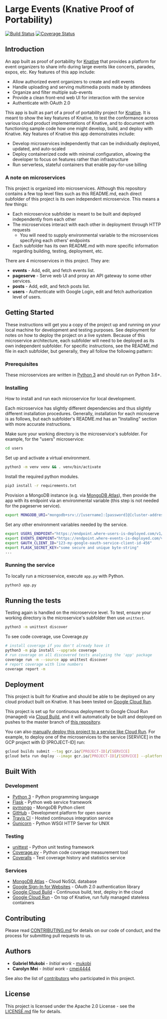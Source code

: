 # Large Events (Knative Proof of Portability)

[![Build Status](https://travis-ci.com/knative-portability/large-events.svg?branch=master)](https://travis-ci.com/knative-portability/large-events)
[![Coverage Status](https://coveralls.io/repos/github/knative-portability/large-events/badge.svg?branch=master)](https://coveralls.io/github/knative-portability/large-events?branch=master)

## Introduction

An app built as proof of portability for [Knative](https://knative.dev) that provides a platform for event organizers to share info during large events like concerts, parades, expos, etc. Key features of this app include:
* Allow authorized event organizers to create and edit events
* Handle uploading and serving multimedia posts made by attendees
* Organize and filter multiple sub-events
* Provide a clean front-end web UI for interaction with the service
* Authenticate with OAuth 2.0

This app is built as part of a proof of portability project for [Knative](https://knative.dev). It is meant to show the key features of Knative, to test the conformance across various cloud product implementations of Knative, and to document with functioning sample code how one might develop, build, and deploy with Knative. Key features of Knative this app demonstrates include:
* Develop microservices independently that can be individually deployed, updated, and auto-scaled
* Deploy containerized code with minimal configuration, allowing the developer to focus on features rather than infrastructure
* Run serverless, stateful containers that enable pay-for-use billing

### A note on microservices
This project is organized into microservices. Although this repository contains a few top level files such as this README.md, each direct subfolder of this project is its own independent microservice. This means a few things: 
* Each microservice subfolder is meant to be built and deployed independently from each other
* The microservices interact with each other in deployment through HTTP requests
    * You will need to supply environmental variable to the microservices specifying each others' endpoints
* Each subfolder has its own README.md with more specific information regarding building, testing, deployment, etc.

There are 4 microservices in this project. They are:
- __events__ - Add, edit, and fetch events list.
- __pageserve__ - Serve web UI and proxy an API gateway to some other services.
- __posts__ - Add, edit, and fetch posts list.
- __users__ - Authenticate with Google Login, edit and fetch authorization level of users.

## Getting Started

These instructions will get you a copy of the project up and running on your local machine for development and testing purposes. See deployment for notes on how to deploy the project on a live system. Because of this microservice architecture, each subfolder will need to be deployed as its own independent subfolder. For specific instructions, see the README.md file in each subfolder, but generally, they all follow the following pattern:

### Prerequisites

These microservices are written in [Python 3](https://www.python.org/) and should run on Python 3.6+.

### Installing

How to install and run each microservice for local development.

Each microservice has slightly different dependencies and thus slightly different installation procedures. Generally, installation for each microserve is as follows, but each subfolder's README.md has an "Installing" section with more accurate instructions.

Make sure your working directory is the microservice's subfolder. For example, for the "users" microservice:

```sh
cd users
```

Set up and activate a virtual environment.

```sh
python3 -m venv venv && . venv/bin/activate
```

Install the required python modules.

```sh
pip3 install -r requirements.txt
```

Provision a MongoDB instance (e.g. via [MongoDB Atlas](https://www.mongodb.com/cloud/atlas)), then provide the app with its endpoint via an environmental variable (this step is not needed for the pageserve service).

```sh
export MONGODB_URI="mongodb+srv://[username]:[password]@[cluster-address]"
```

Set any other environment variables needed by the service.

```sh
export USERS_ENDPOINT="https://endpoint.where-users-is-deployed.com/v1/"
export EVENTS_ENDPOINT="https://endpoint.where-events-is-deployed.com/v1/"
export GAUTH_CLIENT_ID="123-my-google-oauth-service-client-id-456"
export FLASK_SECRET_KEY="some secure and unique byte-string"
...
```

### Running the service

To locally run a microservice, execute `app.py` with Python.

```sh
python3 app.py
```

## Running the tests

Testing again is handled on the microservice level. To test, ensure your working directory is the microservice's subfolder then use `unittest`.

```sh
python3 -m unittest discover
```

To see code coverage, use Coverage.py

```sh
# install coverage if you don't already have it
python3 -m pip install --upgrade coverage
# run coverage on all discovered tests analyzing the 'app' package
coverage run -m --source app unittest discover
# report coverage with line numbers
coverage report -m
```

## Deployment

This project is built for Knative and should be able to be deployed on any cloud product built on Knative. It has been tested on [Google Cloud Run](https://cloud.google.com/run/).

This project is set up for continuous deployment to Google Cloud Run (managed) via [Cloud Build](https://cloud.google.com/run/docs/continuous-deployment), and it will automatically be built and deployed on pushes to the master branch of [this repository](https://github.com/knative-portability/large-events).

You can also [manually deploy this project to a service like Cloud Run](https://cloud.google.com/run/docs/quickstarts/build-and-deploy). For example, to deploy one of the microservices to the service [SERVICE] in the GCP project with ID [PROJECT-ID] run:

```sh
gcloud builds submit --tag gcr.io/[PROJECT-ID]/[SERVICE]
gcloud beta run deploy --image gcr.io/[PROJECT-ID]/[SERVICE] --platform managed
```

## Built With

### Development

* [Python 3](https://www.python.org/) - Python programming language
* [Flask](http://flask.pocoo.org/) - Python web service framework
* [pymongo](https://api.mongodb.com/python/current/) - MongoDB Python client
* [GitHub](https://github.com) - Development platform for open source
* [Travis CI](https://travis-ci.com/) - Hosted continuous integration service
* [Gunicorn](https://gunicorn.org/) - Python WSGI HTTP Server for UNIX

### Testing

* [unittest](https://docs.python.org/3/library/unittest.html) - Python unit testing framework
* [Coverage.py](https://coverage.readthedocs.io/en/v4.5.x/) - Python code coverage measurement tool
* [Coveralls](http://coveralls.io) - Test coverage history and statistics service 

### Services

* [MongoDB Atlas](https://www.mongodb.com/cloud/atlas) - Cloud NoSQL database
* [Google Sign-In for Websites](https://developers.google.com/identity/sign-in/web/sign-in) - OAuth 2.0 authentication library
* [Google Cloud Build](https://cloud.google.com/cloud-build/) - Continuous build, test, deploy in the cloud
* [Google Cloud Run](https://cloud.google.com/run/) - On top of Knative, run fully managed stateless containers

## Contributing

Please read [CONTRIBUTING.md](CONTRIBUTING.md) for details on our code of conduct, and the process for submitting pull requests to us.

## Authors

* **Gabriel Mukobi** - *Initial work* - [mukobi](https://github.com/mukobi)
* **Carolyn Mei** - *Initial work* - [cmei4444](https://github.com/cmei4444)

See also the list of [contributors](https://github.com/knative-portability/large-events/contributors) who participated in this project.

## License

This project is licensed under the Apache 2.0 License - see the [LICENSE.md](LICENSE.md) file for details.
